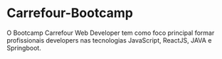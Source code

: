 # Carrefour-Bootcamp
O Bootcamp Carrefour Web Developer tem como foco principal formar profissionais developers nas tecnologias JavaScript, ReactJS, JAVA e Springboot.
